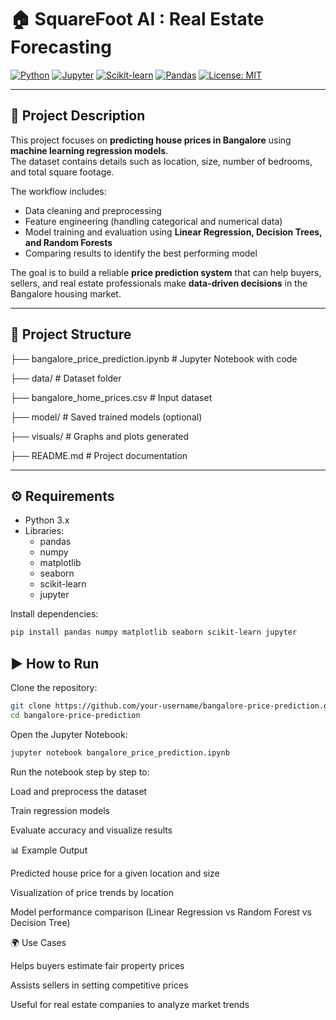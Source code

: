 # 🏠 SquareFoot AI : Real Estate Forecasting

[![Python](https://img.shields.io/badge/Python-3.8%2B-blue.svg)](https://www.python.org/)
[![Jupyter](https://img.shields.io/badge/Jupyter-Notebook-orange.svg)](https://jupyter.org/)
[![Scikit-learn](https://img.shields.io/badge/Scikit--Learn-ML-yellow.svg)](https://scikit-learn.org/)
[![Pandas](https://img.shields.io/badge/Pandas-Data%20Analysis-green.svg)](https://pandas.pydata.org/)
[![License: MIT](https://img.shields.io/badge/License-MIT-lightgrey.svg)](LICENSE)

---

## 📖 Project Description
This project focuses on **predicting house prices in Bangalore** using **machine learning regression models**.  
The dataset contains details such as location, size, number of bedrooms, and total square footage.  

The workflow includes:  
- Data cleaning and preprocessing  
- Feature engineering (handling categorical and numerical data)  
- Model training and evaluation using **Linear Regression, Decision Trees, and Random Forests**  
- Comparing results to identify the best performing model  

The goal is to build a reliable **price prediction system** that can help buyers, sellers, and real estate professionals make **data-driven decisions** in the Bangalore housing market.  

---

## 📂 Project Structure
├── bangalore_price_prediction.ipynb # Jupyter Notebook with code

├── data/ # Dataset folder

├── bangalore_home_prices.csv # Input dataset

├── model/ # Saved trained models (optional)

├── visuals/ # Graphs and plots generated

├── README.md # Project documentation


---

## ⚙️ Requirements
- Python 3.x  
- Libraries:
  - pandas  
  - numpy  
  - matplotlib  
  - seaborn  
  - scikit-learn  
  - jupyter  

Install dependencies:
```bash
pip install pandas numpy matplotlib seaborn scikit-learn jupyter
```

## ▶️ How to Run

Clone the repository:

```bash
git clone https://github.com/your-username/bangalore-price-prediction.git
cd bangalore-price-prediction
```

Open the Jupyter Notebook:

```bash
jupyter notebook bangalore_price_prediction.ipynb
```

Run the notebook step by step to:

Load and preprocess the dataset

Train regression models

Evaluate accuracy and visualize results

📊 Example Output

Predicted house price for a given location and size

Visualization of price trends by location

Model performance comparison (Linear Regression vs Random Forest vs Decision Tree)

🌍 Use Cases

Helps buyers estimate fair property prices

Assists sellers in setting competitive prices

Useful for real estate companies to analyze market trends
